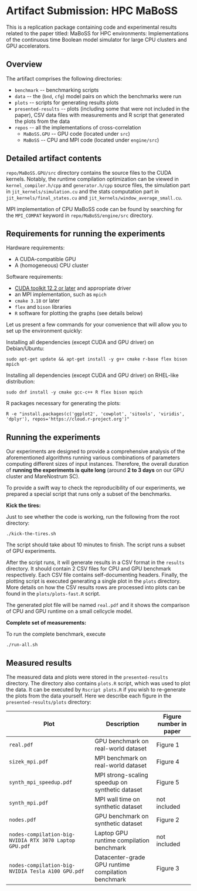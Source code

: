 # Artifact Submission: HPC MaBoSS 

This is a replication package containing code and experimental results related to the paper titled: MaBoSS for HPC environments: Implementations of the continuous time Boolean model simulator for large CPU clusters and GPU accelerators.

## Overview

The artifact comprises the following directories:

* `benchmark` -- benchmarking scripts
* `data` -- the (`bnd`, `cfg`) model pairs on which the benchmarks were run
* `plots` -- scripts for generating results plots	
* `presented-results` -- plots (including some that were not included in the paper), CSV data files with measurements and R script that generated the plots from the data
* `repos` -- all the implementations of cross-correlation
  - `MaBoSS.GPU` -- GPU code (located under `src`)
  - `MaBoSS` -- CPU and MPI code (located under `engine/src`)


## Detailed artifact contents

`repo/MaBoSS.GPU/src` directory contains the source files to the CUDA kernels. Notably, the runtime compilation optimization can be viewed in `kernel_compiler.h/cpp` and `generator.h/cpp` source files, the simulation part in `jit_kernels/simulation.cu` and the stats computation part in `jit_kernels/final_states.cu` and `jit_kernels/window_average_small.cu`.

MPI implementation of CPU MaBoSS code can be found by searching for the `MPI_COMPAT` keyword in `repo/MaBoSS/engine/src` directory.


## Requirements for running the experiments

Hardware requirements:

* A CUDA-compatible GPU
* A (homogeneous) CPU cluster

Software requirements:

* [CUDA toolkit 12.2 or later](https://developer.nvidia.com/cuda-downloads) and appropriate driver
* an MPI implementation, such as `mpich`
* `cmake 3.18` or later 
* `flex` and `bison` libraries
* `R` software for plotting the graphs (see details below)

Let us present a few commands for your convenience that will allow you to set up the environment quickly:

Installing all dependencies (except CUDA and GPU driver) on Debian/Ubuntu:
```
sudo apt-get update && apt-get install -y g++ cmake r-base flex bison mpich
```

Installing all dependencies (except CUDA and GPU driver) on RHEL-like distribution:
```
sudo dnf install -y cmake gcc-c++ R flex bison mpich
```

R packages necessary for generating the plots:
```
R -e "install.packages(c('ggplot2', 'cowplot', 'sitools', 'viridis', 'dplyr'), repos='https://cloud.r-project.org')"
```


## Running the experiments

Our experiments are designed to provide a comprehensive analysis of the aforementioned algorithms running various combinations of parameters computing different sizes of input instances. Therefore, the overall duration of **running the experiments is quite long** (around **2 to 3 days** on our GPU cluster and MareNostrum SC).

To provide a swift way to check the reproducibility of our experiments, we prepared a special script that runs only a subset of the benchmarks.

**Kick the tires:**

Just to see whether the code is working, run the following from the root directory:
```
./kick-the-tires.sh
```
The script should take about 10 minutes to finish. The script runs a subset of GPU experiments.

After the script runs, it will generate results in a CSV format in the `results` directory. It should contain 2 CSV files for CPU and GPU benchmark respectively. Each CSV file contains self-documenting headers. Finally, the plotting script is executed generating a single plot in the `plots` directory. 
More details on how the CSV results rows are processed into plots can be found in the `plots/plots-fast.R` script.

The generated plot file will be named `real.pdf` and it shows the comparison of CPU and GPU runtime on a small cellcycle model.


**Complete set of measurements:**

To run the complete benchmark, execute
```
./run-all.sh
```

## Measured results

The measured data and plots were stored in the `presented-results` directory. The directory also contains `plots.R` script, which was used to plot the data. It can be executed by `Rscript plots.R` if you wish to re-generate the plots from the data yourself. Here we describe each figure in the `presented-results/plots` directory:

| Plot | Description | Figure number in paper |
| --------------------------- | ----------- | -- |
| `real.pdf`| GPU benchmark on real-world dataset | Figure 1
| `sizek_mpi.pdf`| MPI benchmark on real-world dataset | Figure 4 
| `synth_mpi_speedup.pdf`| MPI strong-scaling speedup on synthetic dataset | Figure 5
| `synth_mpi.pdf`| MPI wall time on synthetic dataset | not included
| `nodes.pdf`|GPU benchmark on synthetic dataset |  Figure 2
| `nodes-compilation-big-NVIDIA RTX 3070 Laptop GPU.pdf`| Laptop GPU runtime compilation benchmark |   not included
| `nodes-compilation-big-NVIDIA Tesla A100 GPU.pdf`| Datacenter-grade GPU runtime compilation benchmark |  Figure 3

